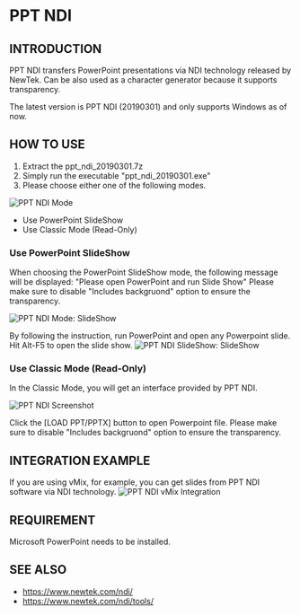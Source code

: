 # PPT NDI

## INTRODUCTION
PPT NDI transfers PowerPoint presentations via NDI technology released by NewTek. Can be also used as a character generator because it supports transparency.

The latest version is PPT NDI (20190301) and only supports Windows as of now.

## HOW TO USE
1. Extract the ppt_ndi_20190301.7z
2. Simply run the executable "ppt_ndi_20190301.exe"
3. Please choose either one of the following modes.

![PPT NDI Mode](https://raw.githubusercontent.com/ykhwong/ppt_ndi/master/resources/ppt_ndi_mode.png)

* Use PowerPoint SlideShow
* Use Classic Mode (Read-Only)

### Use PowerPoint SlideShow
When choosing the PowerPoint SlideShow mode, the following message will be displayed: "Please open PowerPoint and run Slide Show"
Please make sure to disable "Includes backgruond" option to ensure the transparency.

![PPT NDI Mode: SlideShow](https://raw.githubusercontent.com/ykhwong/ppt_ndi/master/resources/ppt_ndi_slideshow_integration.png)

By following the instruction, run PowerPoint and open any Powerpoint slide. Hit Alt-F5 to open the slide show.
![PPT NDI SlideShow: SlideShow](https://raw.githubusercontent.com/ykhwong/ppt_ndi/master/resources/ppt_ndi_slideshow_integration2.png)

### Use Classic Mode (Read-Only)
In the Classic Mode, you will get an interface provided by PPT NDI.

![PPT NDI Screenshot](https://raw.githubusercontent.com/ykhwong/ppt_ndi/master/resources/ppt_ndi_sshot.png)

Click the [LOAD PPT/PPTX] button to open Powerpoint file.
Please make sure to disable "Includes backgruond" option to ensure the transparency.

## INTEGRATION EXAMPLE
If you are using vMix, for example, you can get slides from PPT NDI software via NDI technology.
![PPT NDI vMix Integration](https://raw.githubusercontent.com/ykhwong/ppt_ndi/master/resources/ppt_ndi_vmix_example.png)

## REQUIREMENT
Microsoft PowerPoint needs to be installed.

## SEE ALSO
* https://www.newtek.com/ndi/
* https://www.newtek.com/ndi/tools/

